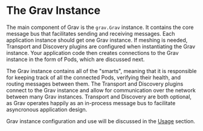 # The Grav Instance

The main component of Grav is the `grav.Grav` instance. It contains the core message bus that facilitates sending and receiving messages. Each application instance should get one Grav instance. If meshing is needed, Transport and Discovery plugins are configured when instantiating the Grav instance. Your application code then creates connections to the Grav instance in the form of Pods, which are discussed next.

The Grav instance contains all of the "smarts", meaning that it is responsible for keeping track of all the connected Pods, verifying their health, and routing messages between them. The Transport and Discovery plugins connect to the Grav instance and allow for communication over the network between many Grav instances. Transport and Discovery are both optional, as Grav operates happily as an in-process message bus to facilitate asyncronous application design.

Grav instance configuration and use will be discussed in the [Usage](../../usage/getting-started/) section.

